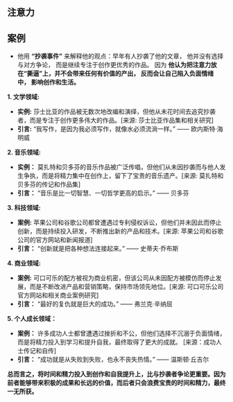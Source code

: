 ## 注意力





## 案例

* 他用 **“抄袭事件”** 来解释他的观点：早年有人抄袭了他的文章， 他并没有选择与对方争论， 而是继续专注于创作更优秀的作品。 因为 **他认为把注意力放在“撕逼”上，并不会带来任何有价值的产出， 反而会让自己陷入负面情绪中， 影响创作和生活。**

**1. 文学领域:**

- **实例:** 莎士比亚的作品被无数次地改编和演绎，但他从未花时间去追究抄袭者，而是专注于创作更多伟大的作品。[来源: 莎士比亚作品集和相关研究]
- **引言:** “我写作，是因为我必须写作，就像水必须流淌一样。” —— 欧内斯特·海明威

**2. 音乐领域:**

- **实例：** 莫扎特和贝多芬的音乐作品被广泛传唱，但他们从未因抄袭而与他人发生争执，而是将精力集中在创作上，留下了宝贵的音乐遗产。[来源: 莫扎特和贝多芬的传记和作品集]
- **引言：** “音乐是比一切智慧、一切哲学更高的启示。” —— 贝多芬

**3. 科技领域:**

- **案例:** 苹果公司和谷歌公司都曾遭遇过专利侵权诉讼，但他们并未因此而停止创新，而是持续投入研发，不断推出新的产品和技术。[来源: 苹果公司和谷歌公司的官方网站和新闻报道]
- **引言：** “创新就是把各种想法连接起来。” —— 史蒂夫·乔布斯

**4. 商业领域:**

- **案例:** 可口可乐的配方被视为商业机密，但该公司从未因配方被模仿而停止发展，而是不断改进产品和营销策略，保持市场领先地位。[来源: 可口可乐公司官方网站和相关商业案例研究]
- **引言：** “最好的复仇就是巨大的成功。” —— 弗兰克·辛纳屈

**5. 个人成长领域：**

- **案例：** 许多成功人士都曾遭遇过挫折和不公，但他们选择不沉溺于负面情绪，而是将精力投入到学习和提升自我，最终取得了更大的成就。 [来源：成功人士传记和自传]
- **引言：** “成功就是从失败到失败，也永不丧失热情。” —— 温斯顿·丘吉尔

**总而言之，将时间和精力投入到创作和自我提升上，比与抄袭者争论更重要。因为前者能够带来积极的成果和长远的价值，而后者只会浪费宝贵的时间和精力，最终一无所获。**